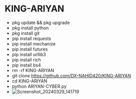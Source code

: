 # KING-ARIYAN
- pkg update && pkg upgrade
- pkg install python
- pkg install git
- pip install requests
- pip install mechanize
- pip install futures
- pip install urllib3
- pip install rich
- pip install bs4
- rm -rf KING-ARIYAN
- git clone https://github.com/DX-NAHID420/KING-ARIYAN
- cd KING-ARIYAN
- python ARIYAN-CYBER.py
- ![Screenshot_20240329_141719](https://github.com/DX-NAHID420/KING-ARIYAN/assets/129710462/4a4372d7-3403-41a5-90e8-889b94dd339a)
